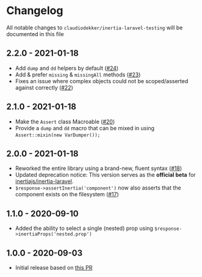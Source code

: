 # Changelog

All notable changes to `claudiodekker/inertia-laravel-testing` will be documented in this file

## 2.2.0 - 2021-01-18
- Add `dump` and `dd` helpers by default ([#24](https://github.com/claudiodekker/inertia-laravel-testing/pull/24))
- Add & prefer `missing` & `missingAll` methods ([#23](https://github.com/claudiodekker/inertia-laravel-testing/pull/23))
- Fixes an issue where complex objects could not be scoped/asserted against correctly ([#22](https://github.com/claudiodekker/inertia-laravel-testing/pull/22))

## 2.1.0 - 2021-01-18
- Make the `Assert` class Macroable ([#20](https://github.com/claudiodekker/inertia-laravel-testing/pull/20))
- Provide a `dump` and `dd` macro that can be mixed in using `Assert::mixin(new VarDumper());`

## 2.0.0 - 2021-01-18
- Reworked the entire library using a brand-new, fluent syntax ([#18](https://github.com/claudiodekker/inertia-laravel-testing/pull/18))
- Updated deprecation notice: This version serves as the **official beta** for [inertiajs/inertia-laravel](https://github.com/inertiajs/inertia-laravel).
- `$response->assertInertia('component')` now also asserts that the component exists on the filesystem ([#17](https://github.com/claudiodekker/inertia-laravel-testing/pull/17))

## 1.1.0 - 2020-09-10
- Added the ability to select a single (nested) prop using `$response->inertiaProps('nested.prop')`

## 1.0.0 - 2020-09-03
- Initial release based on [this PR](https://github.com/inertiajs/inertia-laravel/pull/124)
